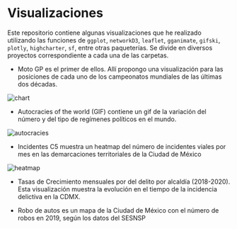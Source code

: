 # Visualizaciones
 Este repositorio contiene algunas visualizaciones que he realizado utilizando las funciones de `ggplot`, `networkD3`, `leaflet`, `gganimate`, `gifski`, `plotly`, `highcharter`, `sf`, entre otras paqueterías. Se divide en diversos proyectos correspondiente a cada una de las carpetas. 
 
 - Moto GP es el primer de ellos. Allí propongo una visualización para las posiciones de cada uno de los campeonatos mundiales de las últimas dos décadas. 
 
 ![chart](https://user-images.githubusercontent.com/47362216/104989384-f9e44d80-59df-11eb-9949-e17dae4a6227.png)
 
 - Autocracies of the world (GIF) contiene un gif de la variación del número y del tipo de regímenes políticos en el mundo.
 
 ![autocracies](https://user-images.githubusercontent.com/47362216/104989348-e0db9c80-59df-11eb-9a62-86873e241b3a.gif)
 
 - Incidentes C5 muestra un heatmap del número de incidentes viales por mes en las demarcaciones territoriales de la Ciudad de México
 
 ![heatmap](https://user-images.githubusercontent.com/47362216/104989469-2304de00-59e0-11eb-954f-cdb0da538bec.png)
 
 - Tasas de Crecimiento mensuales por del delito por alcaldía (2018-2020). Esta visualización muestra la evolución en el tiempo de la incidencia delictiva en la CDMX.


 - Robo de autos es un mapa de la Ciudad de México con el número de robos en 2019, según los datos del SESNSP
